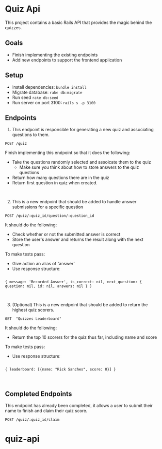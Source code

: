 # Quiz Api

This project contains a basic Rails API that provides the magic behind the quizzes.

## Goals

* Finish implementing the existing endpoints
* Add new endpoints to support the frontend application

## Setup

* Install dependencies: `bundle install`
* Migrate database: `rake db:migrate`
* Run seed `rake db:seed`
* Run server on port 3100: `rails s -p 3100`

## Endpoints

1. This endpoint is responsible for generating a new quiz and associating 
questions to them. 

```
POST /quiz
```

Finish implementing this endpoint so that it does the following:
   - Take the questions randomly selected and assoicate them to the quiz
	   - Make sure you think about how to store answers to the quiz questions
   - Return how many questions there are in the quiz
   - Return first question in quiz when created.

<br> 

2. This is a new endpoint that should be added to handle answer submissions for a specific question

```
POST /quiz/:quiz_id/question/:question_id
```

It should do the following:

 - Check whether or not the submitted answer is correct
 - Store the user's answer and returns the result along with the next question

To make tests pass:

 - Give action an alias of 'answer'
 - Use response structure:

```

{ message: 'Recorded Answer', is_correct: nil, next_question: { question: nil, id: nil, answers: nil } }

```

<br>

3. (Optional) This is a new endpoint that should be added to return the highest quiz scorers. 

```     
GET  "Quizzes Leaderboard" 
```

It should do the following:

   - Return the top 10 scorers for the quiz thus far, including name and score

To make tests pass:

 - Use response structure:

```

{ leaderboard: [{name: "Rick Sanches", score: 0}] }

```

<br>    

## Completed Endpoints

This endpoint has already been completed, it allows a user to submit their name to finish and claim their quiz score.

```
POST /quiz/:quiz_id/claim 
```

# quiz-api
